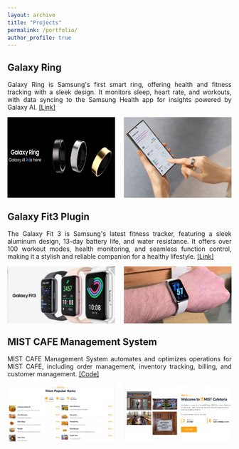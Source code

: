 ```yaml
---
layout: archive
title: "Projects"
permalink: /portfolio/
author_profile: true
---
```


<style>
  p {
    text-align: justify;
  }
</style>

## Galaxy Ring
<p>
Galaxy Ring is Samsung's first smart ring, offering health and fitness tracking with a sleek design. It monitors sleep, heart rate, and workouts, with data syncing to the Samsung Health app for insights powered by Galaxy AI.
<a href="https://www.samsung.com/us/rings/galaxy-ring/">[Link]</a>
</p>

<div style="display: flex; justify-content: space-between;">
  <img src="/images/samsung-ring.jpg" alt="Galaxy Ring" style="width: 48%;">
  <img src="/images/samsung-ring2.jpg" alt="Galaxy Ring" style="width: 48%;">
</div>

## Galaxy Fit3 Plugin
<p>
The Galaxy Fit 3 is Samsung's latest fitness tracker, featuring a sleek aluminum design, 13-day battery life, and water resistance. It offers over 100 workout modes, health monitoring, and seamless function control, making it a stylish and reliable companion for a healthy lifestyle.
<a href="https://play.google.com/store/apps/details?id=com.samsung.wearable.fit3plugin&hl=en_US&pli=1">[Link]</a>
</p>

<div style="display: flex; justify-content: space-between;">
  <img src="/images/fit3.jpg" alt="Galaxy Fit3" style="width: 48%;">
  <img src="/images/fit3(2).jpg" alt="Galaxy Fit3" style="width: 48%;">
</div>

## MIST CAFE Management System
<p>
MIST CAFE Management System automates and optimizes operations for MIST CAFE, including order management, inventory tracking, billing, and customer management.
<a href="https://github.com/sameesevas/mist-cafe-management-system">[Code]</a>
</p>

<div style="display: flex; justify-content: space-between;">
  <img src="/images/mcafe (1).jpg" alt="MIST CAFE Management System" style="width: 48%;">
  <img src="/images/mcafe (2).jpg" alt="MIST CAFE Management System" style="width: 48%;">
</div>